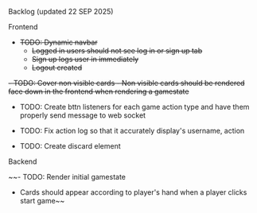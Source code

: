Backlog (updated 22 SEP 2025)

Frontend
 - ~~TODO: Dynamic navbar~~
   - ~~Logged in users should not see log in or sign up tab~~
   - ~~Sign up logs user in immediately~~
   - ~~Logout created~~
  
 ~~- TODO: Cover non visible cards
    - Non visible cards should be rendered face down in the frontend when rendering a gamestate~~
  
 - TODO: Create bttn listeners for each game action type and have them properly send message to web socket
   
 - TODO: Fix action log so that it accurately display's username, action

 - TODO: Create discard element



Backend

~~- TODO: Render initial gamestate
   - Cards should appear according to player's hand when a player clicks start game~~
